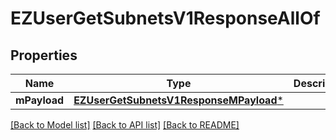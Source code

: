 # EZUserGetSubnetsV1ResponseAllOf

## Properties
Name | Type | Description | Notes
------------ | ------------- | ------------- | -------------
**mPayload** | [**EZUserGetSubnetsV1ResponseMPayload***](EZUserGetSubnetsV1ResponseMPayload.md) |  | 

[[Back to Model list]](../README.md#documentation-for-models) [[Back to API list]](../README.md#documentation-for-api-endpoints) [[Back to README]](../README.md)


